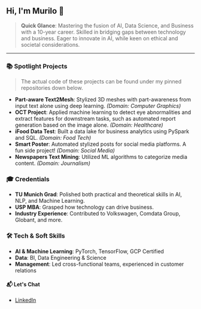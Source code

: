 ## Hi, I'm Murilo 👋

> **Quick Glance**: Mastering the fusion of AI, Data Science, and Business with a 10-year career. Skilled in bridging gaps between technology and business. Eager to innovate in AI, while keen on ethical and societal considerations.

---

### 📚 **Spotlight Projects**
> The actual code of these projects can be found under my pinned repositories down below.

- **Part-aware Text2Mesh**: Stylized 3D meshes with part-awareness from input text alone using deep learning. *(Domain: Computer Graphics)*
- **OCT Project**: Applied machine learning to detect eye abnormalities and extract features for downstream tasks, such as automated report generation based on the image alone. *(Domain: Healthcare)*
- **iFood Data Test**: Built a data lake for business analytics using PySpark and SQL. *(Domain: Food Tech)*
- **Smart Poster**: Automated stylized posts for social media platforms. A fun side project! *(Domain: Social Media)*
- **Newspapers Text Mining**: Utilized ML algorithms to categorize media content. *(Domain: Journalism)*


### 🎓 **Credentials**

- **TU Munich Grad**: Polished both practical and theoretical skills in AI, NLP, and Machine Learning.
- **USP MBA**: Grasped how technology can drive business.
- **Industry Experience**: Contributed to Volkswagen, Comdata Group, Globant, and more.


### 🛠 **Tech & Soft Skills**

- **AI & Machine Learning**: PyTorch, TensorFlow, GCP Certified
- **Data**: BI, Data Engineering & Science
- **Management**: Led cross-functional teams, experienced in customer relations

#### 📬 **Let's Chat**

- [LinkedIn](https://www.linkedin.com/in/murilo-bellatini/)


